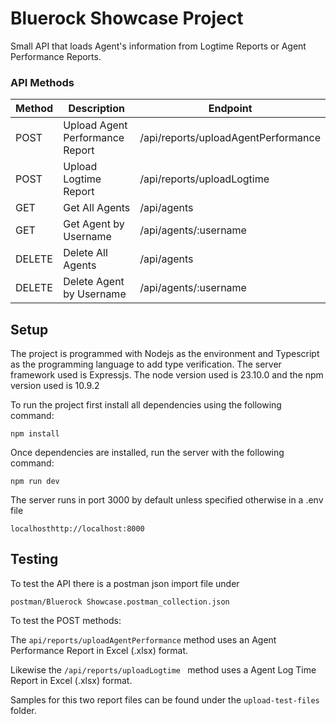 # Bluerock Showcase Project

Small API that loads Agent's information from Logtime Reports or Agent Performance Reports.

### API Methods

| Method | Description                     | Endpoint                            |
| ------ | ------------------------------- | ----------------------------------- |
| POST   | Upload Agent Performance Report | /api/reports/uploadAgentPerformance |
| POST   | Upload Logtime Report           | /api/reports/uploadLogtime          |
| GET    | Get All Agents                  | /api/agents                         |
| GET    | Get Agent by Username           | /api/agents/:username               |
| DELETE | Delete All Agents               | /api/agents                         |
| DELETE | Delete Agent by Username        | /api/agents/:username               |

## Setup

The project is programmed with Nodejs as the environment and Typescript as the programming language to add type verification. The server framework used is Expressjs.
The node version used is 23.10.0 and the npm version used is 10.9.2

To run the project first install all dependencies using the following command:

`npm install`

Once dependencies are installed, run the server with the following command:

`npm run dev`

The server runs in port 3000 by default unless specified otherwise in a .env file

`localhosthttp://localhost:8000`

## Testing

To test the API there is a postman json import file under

`postman/Bluerock Showcase.postman_collection.json`

To test the POST methods:

The `api/reports/uploadAgentPerformance` method uses an Agent Performance Report in Excel (.xlsx) format.

Likewise the `/api/reports/uploadLogtime ` method uses a Agent Log Time Report in Excel (.xlsx) format.

Samples for this two report files can be found under the `upload-test-files` folder.
